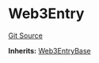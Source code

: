 # Web3Entry
[Git Source](https://github.com/Crossbell-Box/Crossbell-Contracts/blob/182c82c216a4cf11409d4311d9773152bbe60ccf/contracts/Web3Entry.sol)

**Inherits:**
[Web3EntryBase](/contracts/Web3EntryBase.sol/contract.Web3EntryBase.md)


